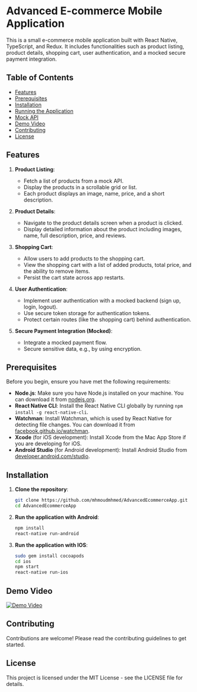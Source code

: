 # Advanced E-commerce Mobile Application

This is a small e-commerce mobile application built with React Native, TypeScript, and Redux. It includes functionalities such as product listing, product details, shopping cart, user authentication, and a mocked secure payment integration.

## Table of Contents

- [Features](#features)
- [Prerequisites](#prerequisites)
- [Installation](#installation)
- [Running the Application](#running-the-application)
- [Mock API](#mock-api)
- [Demo Video](#demo-video)
- [Contributing](#contributing)
- [License](#license)

## Features

1. **Product Listing**:
   - Fetch a list of products from a mock API.
   - Display the products in a scrollable grid or list.
   - Each product displays an image, name, price, and a short description.

2. **Product Details**:
   - Navigate to the product details screen when a product is clicked.
   - Display detailed information about the product including images, name, full description, price, and reviews.

3. **Shopping Cart**:
   - Allow users to add products to the shopping cart.
   - View the shopping cart with a list of added products, total price, and the ability to remove items.
   - Persist the cart state across app restarts.

4. **User Authentication**:
   - Implement user authentication with a mocked backend (sign up, login, logout).
   - Use secure token storage for authentication tokens.
   - Protect certain routes (like the shopping cart) behind authentication.

5. **Secure Payment Integration (Mocked)**:
   - Integrate a mocked payment flow.
   - Secure sensitive data, e.g., by using encryption.

## Prerequisites

Before you begin, ensure you have met the following requirements:

- **Node.js**: Make sure you have Node.js installed on your machine. You can download it from [nodejs.org](https://nodejs.org/).
- **React Native CLI**: Install the React Native CLI globally by running `npm install -g react-native-cli`.
- **Watchman**: Install Watchman, which is used by React Native for detecting file changes. You can download it from [facebook.github.io/watchman](https://facebook.github.io/watchman/docs/install.html).
- **Xcode** (for iOS development): Install Xcode from the Mac App Store if you are developing for iOS.
- **Android Studio** (for Android development): Install Android Studio from [developer.android.com/studio](https://developer.android.com/studio).

## Installation

1. **Clone the repository**:
   ```bash
   git clone https://github.com/mhmoudmhmed/AdvancedEcommerceApp.git
   cd AdvancedEcommerceApp

2. **Run the application with Android**:
   ```bash
   npm install
   react-native run-android

3. **Run the application with IOS**:
   ```bash
   sudo gem install cocoapods
   cd ios
   npm start
   react-native run-ios

## Demo Video

[![Demo Video](https://img.youtube.com/vi/YOUR_VIDEO_ID/0.jpg)](https://www.youtube.com/watch?v=YOUR_VIDEO_ID)

## Contributing
Contributions are welcome! Please read the contributing guidelines to get started.

## License
This project is licensed under the MIT License - see the LICENSE file for details.
